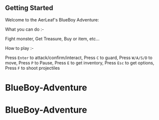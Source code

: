 ## Getting Started

Welcome to the AerLeaf's BlueBoy Adventure:

What you can do :-

Fight monster,
Get Treasure,
Buy or item,
etc...

How to play :-

Press `Enter` to attack/confirm/interact,
Press `C` to guard,
Press `W/A/S/D` to move,
Press `P` to Pause,
Press `E` to get inventory,
Press `Esc` to get options,
Press `F` to shoot projectiles
    
# BlueBoy-Adventure
# BlueBoy-Adventure

